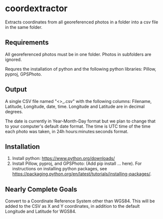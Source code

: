 # coordextractor
Extracts coordinates from all georeferenced photos in a folder into a csv file in the same folder.

## Requirements
All georeferenced photos must be in one folder. Photos in subfolders are ignored.

Requres the installation of python and the following python libraries: Pillow, pyproj, GPSPhoto.

## Output
A single CSV file named "<<year>><month><day>_<hour><minute><seconds>.csv" with the following columns: Filename, Latitude, Longitude, date, time. Longitude and Latitude are in decimal degrees.

The date is currently in Year-Month-Day format but we plan to change that to your computer's default date format. The time is UTC time of the time each photo was taken, in 24h hours:minutes:seconds format.

## Installation
  1. Install python: https://www.python.org/downloads/
  2. Install Pillow, pyproj, and GPSPhoto: (Add pip install ... here). For instructions on installing python packages, see https://packaging.python.org/en/latest/tutorials/installing-packages/.

## Nearly Complete Goals
  
Convert to a Coordinate Reference System other than WGS84. This will be added to the CSV as X and Y coordinates, in addition to the default Longitude and Latitude for WGS84.
